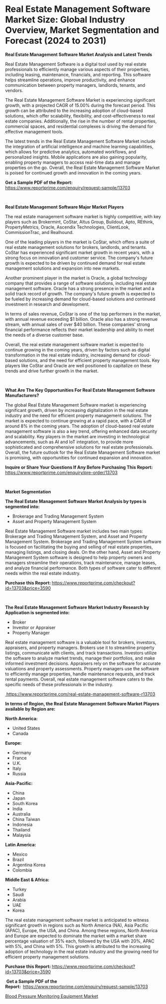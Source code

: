 <p><h1>Real Estate Management Software Market Size: Global Industry Overview, Market Segmentation and Forecast (2024 to 2031)</h1></p><p><strong>Real Estate Management Software Market Analysis and Latest Trends</strong></p>
<p><p>Real Estate Management Software is a digital tool used by real estate professionals to efficiently manage various aspects of their properties, including leasing, maintenance, financials, and reporting. This software helps streamline operations, improve productivity, and enhance communication between property managers, landlords, tenants, and vendors.</p><p>The Real Estate Management Software Market is experiencing significant growth, with a projected CAGR of 15.00% during the forecast period. This growth can be attributed to the increasing adoption of cloud-based solutions, which offer scalability, flexibility, and cost-effectiveness to real estate companies. Additionally, the rise in the number of rental properties, commercial spaces, and residential complexes is driving the demand for effective management tools.</p><p>The latest trends in the Real Estate Management Software Market include the integration of artificial intelligence and machine learning capabilities, which allows for predictive analytics, automated workflows, and personalized insights. Mobile applications are also gaining popularity, enabling property managers to access real-time data and manage properties on the go. Overall, the Real Estate Management Software Market is poised for continued growth and innovation in the coming years.</p></p>
<p><strong>Get a Sample PDF of the Report:&nbsp;</strong> <a href="https://www.reportprime.com/enquiry/request-sample/13703">https://www.reportprime.com/enquiry/request-sample/13703</a></p>
<p>&nbsp;</p>
<p><strong>Real Estate Management Software Major Market Players</strong></p>
<p><p>The real estate management software market is highly competitive, with key players such as Brokermint, CoStar, Altus Group, Buildout, Apto, REthink, PropertyMetrics, Oracle, Ascendix Technologies, ClientLook, CommissionTrac, and Realhound.</p><p>One of the leading players in the market is CoStar, which offers a suite of real estate management solutions for brokers, landlords, and tenants. CoStar has experienced significant market growth in recent years, with a strong focus on innovation and customer service. The company's future growth is expected to be driven by continued demand for real estate management solutions and expansion into new markets.</p><p>Another prominent player in the market is Oracle, a global technology company that provides a range of software solutions, including real estate management software. Oracle has a strong presence in the market and a solid track record of growth. The company's future growth is expected to be fueled by increasing demand for cloud-based solutions and continued investment in research and development.</p><p>In terms of sales revenue, CoStar is one of the top performers in the market, with annual revenue exceeding $1 billion. Oracle also has a strong revenue stream, with annual sales of over $40 billion. These companies' strong financial performance reflects their market leadership and ability to meet the needs of a diverse customer base.</p><p>Overall, the real estate management software market is expected to continue growing in the coming years, driven by factors such as digital transformation in the real estate industry, increasing demand for cloud-based solutions, and the need for efficient property management tools. Key players like CoStar and Oracle are well positioned to capitalize on these trends and drive further growth in the market.</p></p>
<p>&nbsp;</p>
<p><strong>What Are The Key Opportunities For Real Estate Management Software Manufacturers?</strong></p>
<p><p>The global Real Estate Management Software market is experiencing significant growth, driven by increasing digitalization in the real estate industry and the need for efficient property management solutions. The market is expected to continue growing at a rapid pace, with a CAGR of around 8% in the coming years. The adoption of cloud-based real estate management software is also a key trend, offering enhanced data security and scalability. Key players in the market are investing in technological advancements, such as AI and IoT integration, to provide more sophisticated and comprehensive solutions for real estate professionals. Overall, the future outlook for the Real Estate Management Software market is promising, with opportunities for continued expansion and innovation.</p></p>
<p><strong>Inquire or Share Your Questions If Any Before Purchasing This Report:</strong> <a href="https://www.reportprime.com/enquiry/pre-order/13703">https://www.reportprime.com/enquiry/pre-order/13703</a></p>
<p>&nbsp;</p>
<p><strong>Market Segmentation</strong></p>
<p><strong>The Real Estate Management Software Market Analysis by types is segmented into:</strong></p>
<p><ul><li>Brokerage and Trading Management System</li><li>Asset and Property Management System</li></ul></p>
<p><p>Real Estate Management Software market includes two main types: Brokerage and Trading Management System, and Asset and Property Management System. Brokerage and Trading Management System software is focused on facilitating the buying and selling of real estate properties, managing listings, and closing deals. On the other hand, Asset and Property Management System software is designed to help property owners and managers streamline their operations, track maintenance, manage leases, and analyze financial performance. Both types of software cater to different needs within the real estate industry.</p></p>
<p><strong>Purchase this Report:&nbsp;</strong><a href="https://www.reportprime.com/checkout?id=13703&price=3590">https://www.reportprime.com/checkout?id=13703&price=3590</a></p>
<p>&nbsp;</p>
<p><strong>The Real Estate Management Software Market Industry Research by Application is segmented into:</strong></p>
<p><ul><li>Broker</li><li>Investor or Appraiser</li><li>Property Manager</li></ul></p>
<p><p>Real estate management software is a valuable tool for brokers, investors, appraisers, and property managers. Brokers use it to streamline property listings, communicate with clients, and track transactions. Investors utilize the software to analyze market trends, manage their portfolios, and make informed investment decisions. Appraisers rely on the software for accurate valuations and property assessments. Property managers use the software to efficiently manage properties, handle maintenance requests, and track rental payments. Overall, real estate management software caters to the specific needs of these professionals in the industry.</p></p>
<p><a href="https://www.reportprime.com/real-estate-management-software-r13703">&nbsp;https://www.reportprime.com/real-estate-management-software-r13703</a></p>
<p><strong>In terms of Region, the Real Estate Management Software Market Players available by Region are:</strong></p>
<p>
    <p> <strong> North America: </strong>
        <ul>
            <li>United States</li>
            <li>Canada</li>
        </ul>
        </p> 
    <p> <strong> Europe: </strong>
        <ul>
            <li>Germany</li>
            <li>France</li>
            <li>U.K.</li>
            <li>Italy</li>
            <li>Russia</li>
        </ul>
        </p> 
    <p> <strong> Asia-Pacific: </strong>
        <ul>
            <li>China</li>
            <li>Japan</li>
            <li>South Korea</li>
            <li>India</li>
            <li>Australia</li>
            <li>China Taiwan</li>
            <li>Indonesia</li>
            <li>Thailand</li>
            <li>Malaysia</li>
        </ul>
        </p> 
    <p> <strong> Latin America: </strong>
        <ul>
            <li>Mexico</li>
            <li>Brazil</li>
            <li>Argentina Korea</li>
            <li>Colombia</li>
        </ul>
        </p> 
    <p> <strong> Middle East & Africa: </strong>
        <ul>
            <li>Turkey</li>
            <li>Saudi</li>
            <li>Arabia</li>
            <li>UAE</li>
            <li>Korea</li>
        </ul>
    </p>
    </p>
<p><p>The real estate management software market is anticipated to witness significant growth in regions such as North America (NA), Asia Pacific (APAC), Europe, the USA, and China. Among these regions, North America and Europe are expected to dominate the market with a market share percentage valuation of 35% each, followed by the USA with 20%, APAC with 5%, and China with 5%. This growth is attributed to the increasing adoption of technology in the real estate industry and the growing need for efficient property management solutions.</p></p>
<p><strong>Purchase this Report: </strong><a href="https://www.reportprime.com/checkout?id=13703&price=3590">https://www.reportprime.com/checkout?id=13703&price=3590</a></p>
<p>&nbsp;<strong>Get a Sample PDF of the Report:&nbsp;&nbsp;</strong><a href="https://www.reportprime.com/enquiry/request-sample/13703">https://www.reportprime.com/enquiry/request-sample/13703</a></p>
<p><strong></strong></p>
<p><p><a href="https://medium.com/@zayunoz657456/blood-pressure-monitoring-equipment-market-investigation-industry-evolution-and-forecast-till-b0a07435d069">Blood Pressure Monitoring Equipment Market</a></p></p>